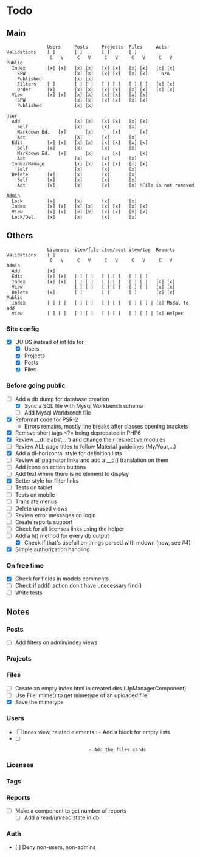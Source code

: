 # Todo

## Main

```
               Users     Posts     Projects  Files     Acts
Validations    [ ]       [ ]       [ ]       [ ]
                C   V     C   V     C   V     C   V     C   V
Public
  Index        [x] [x]   [x] [x]   [x] [x]   [x] [x]   [x] [x]
    SFW                  [x] [x]   [x] [x]   [x] [x]     N/A
    Published            [x] [x]
    Filters    [ ]       [ ] [ ]   [ ] [ ]   [ ] [ ]   [x] [x]
    Order      [x]       [x] [x]   [x] [x]   [x] [x]   [x] [x]
  View         [x] [x]   [x] [x]   [x] [x]   [x] [x]
    SFW                  [x] [x]   [x] [x]   [x] [x]
    Published            [x] [x]

User
  Add                    [x] [x]   [x] [x]   [x] [x]
    Self                 [x]       [x]       [x]
    Markdown Ed.   [x]       [x]       [x]       [x]
    Act                  [X]       [x]       [x]
  Edit         [x] [x]   [x] [x]   [x] [x]   [x] [x]
    Self       [x]       [x]       [x]       [x]
    Markdown Ed.   [x]       [x]       [x]       [x]
    Act                  [x]       [x]       [x]
  Index/Manage           [x] [x]   [x] [x]   [x] [x]
    Self                 [x]       [x]       [x]
  Delete       [x]       [x]       [x]       [x]
    Self       [x]       [x]       [x]       [x]
    Act        [x]       [x]       [x]       [x] !File is not removed

Admin
  Lock         [x]       [x]       [x]       [x]
  Index        [x] [x]   [x] [x]   [x] [x]   [x] [x]
  View         [x] [x]   [x] [x]   [x] [x]   [x] [x]
  Lock/Del.    [x]       [x]       [x]       [x]
```

## Others

```
               Licenses  item/file item/post item/tag  Reports
Validations    [ ]
                C   V     C   V     C   V     C   V     C   V
Admin
  Add          [x]
  Edit         [x] [x]   [ ] [ ]   [ ] [ ]   [ ] [ ]   
  Index        [x] [x]   [ ] [ ]   [ ] [ ]   [ ] [ ]   [x] [x]
  View                   [ ] [ ]   [ ] [ ]   [ ] [ ]   [x] [x]
  Delete       [x]       [ ]       [ ]       [ ]       [x] [x] 
Public
  Index        [ ] [ ]   [ ] [ ]   [ ] [ ]   [ ] [ ] | [x] Modal to add
  View         [ ] [ ]   [ ] [ ]   [ ] [ ]   [ ] [ ] | [x] Helper

```

### Site config
  - [x] UUIDS instead of int Ids for
    - [x] Users
    - [x] Projects
    - [x] Posts
    - [x] Files
### Before going public
  - [ ] Add a db dump for database creation
    - [x] Sync a SQL file with Mysql Workbench schema
    - [ ] Add Mysql Workbench file
  - [x] Reformat code for PSR-2
    - Errors remains, mostly line breaks after classes opening brackets
  - [x] Remove short tags <?= being deprecated in PHP6
  - [x] Review \__d('elabs','...') and change their respective modules
  - [ ] Review ALL page titles to follow Material guidelines (My/Your,...)
  - [x] Add a dl-horizontal style for definition lists
  - [ ] Review all paginator links and add a \__d() translation on them
  - [ ] Add icons on action buttons
  - [ ] Add text where there is no element to display
  - [x] Better style for filter links
  - [ ] Tests on tablet
  - [ ] Tests on mobile
  - [ ] Translate menus
  - [ ] Delete unused views
  - [ ] Review error messages on login
  - [ ] Create reports support
  - [ ] Check for all licenses links using the helper
  - [ ] Add a h() method for every db output
    - [x] Check if that's usefull on things parsed with mdown (now, see #4)
  - [x] Simple authorization handling

### On free time
  - [x] Check for fields in models comments
  - [ ] Check if add() action don't have unecessary find()
  - [ ] Write tests

## Notes

### Posts
  - [ ] Add filters on admin/index views

### Projects

### Files
  - [ ] Create an empty index.html in created dirs (UpManagerComponent)
  - [ ] Use File::mime() to get mimetype of an uploaded file
  - [x] Save the mimetype

### Users
  - [ ] Index view, related elements : - Add a block for empty lists
  - [ ]                                - Add the files cards

### Licenses

### Tags

### Reports
  - [ ] Make a component to get number of reports
    - [ ] Add a read/unread state in db

### Auth
  - [ ] Deny non-users, non-admins
